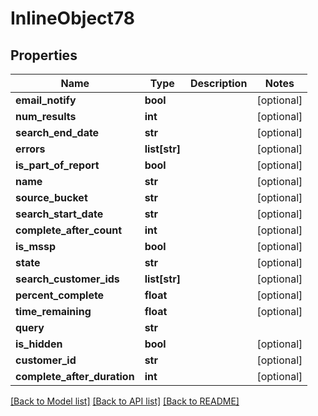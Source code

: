 # InlineObject78

## Properties
Name | Type | Description | Notes
------------ | ------------- | ------------- | -------------
**email_notify** | **bool** |  | [optional] 
**num_results** | **int** |  | [optional] 
**search_end_date** | **str** |  | [optional] 
**errors** | **list[str]** |  | [optional] 
**is_part_of_report** | **bool** |  | [optional] 
**name** | **str** |  | [optional] 
**source_bucket** | **str** |  | [optional] 
**search_start_date** | **str** |  | [optional] 
**complete_after_count** | **int** |  | [optional] 
**is_mssp** | **bool** |  | [optional] 
**state** | **str** |  | [optional] 
**search_customer_ids** | **list[str]** |  | [optional] 
**percent_complete** | **float** |  | [optional] 
**time_remaining** | **float** |  | [optional] 
**query** | **str** |  | 
**is_hidden** | **bool** |  | [optional] 
**customer_id** | **str** |  | [optional] 
**complete_after_duration** | **int** |  | [optional] 

[[Back to Model list]](../README.md#documentation-for-models) [[Back to API list]](../README.md#documentation-for-api-endpoints) [[Back to README]](../README.md)


